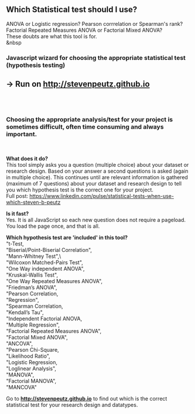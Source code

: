## Which Statistical test should I use? ##

ANOVA or Logistic regression? Pearson corrrelation or Spearman's rank? Factorial Repeated Measures ANOVA or
Factorial Mixed ANOVA? \
These doubts are what this tool is for.<br />
&nbsp
### Javascript wizard for choosing the appropriate statistical test (hypothesis testing) ###
## -> Run on http://stevenpeutz.github.io ##

<br /> &nbsp; <br />

### Choosing the appropriate analysis/test for your project is sometimes difficult, often time consuming and always important.

<br />


**What does it do?**\
This tool simply asks you a question (multiple choice) about your dataset or research design. Based on your answer a second questions is asked (again in multiple choice). This continues until are relevant information is gathered (maximum of 7 questions) about your dataset and research design to tell you which hypothesis test is the correct one for your project.<br />
Full post: https://www.linkedin.com/pulse/statistical-tests-when-use-which-steven-b-peutz <br /> 

**Is it fast?**  
Yes. It is all JavaScript so each new question does not require a pageload. You load the page once, and that is all.

**Which hypothesis test are 'included' in this tool?**\
"t-Test,\
"Biserial/Point-Biserial Correlation",\
"Mann-Whitney Test",\  
"Wilcoxon Matched-Pairs Test",\
"One Way independent ANOVA",\
"Kruskal-Wallis Test",\
"One Way Repeated Measures ANOVA",\
"Friedman’s ANOVA",\
"Pearson Correlation,\
"Regression",\
"Spearman Correlation,\
"Kendall’s Tau",\
"Independent Factorial ANOVA,\
"Multiple Regression",\
"Factorial Repeated Measures ANOVA",\
"Factorial Mixed ANOVA",\
"ANCOVA",\
"Pearson Chi-Square,\
"Likelihood Ratio",\
"Logistic Regression,\
"Loglinear Analysis",\
"MANOVA",\
"Factorial MANOVA",\
"MANCOVA"


Go to **http://stevenpeutz.github.io** to find out which is the correct statistical test for your research design and datatypes.

